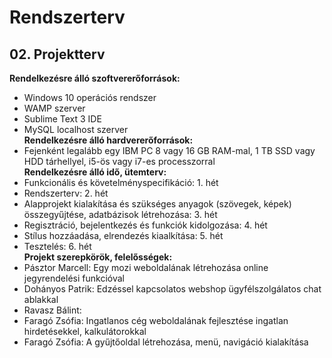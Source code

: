 # Rendszerterv

## 02. Projektterv
**Rendelkezésre álló szoftvererőforrások:**
- Windows 10 operációs rendszer
- WAMP szerver
- Sublime Text 3 IDE
- MySQL localhost szerver  
**Rendelkezésre álló hardvererőforrások:**
- Fejenként legalább egy IBM PC 8 vagy 16 GB RAM-mal, 1 TB SSD vagy HDD tárhellyel, i5-ös vagy i7-es processzorral  
**Rendelkezésre álló idő, ütemterv:**
- Funkcionális és követelményspecifikáció: 1. hét
- Rendszerterv: 2. hét
- Alapprojekt kialakítása és szükséges anyagok (szövegek, képek) összegyűjtése, adatbázisok létrehozása: 3. hét
- Regisztráció, bejelentkezés és funkciók kidolgozása: 4. hét
- Stílus hozzáadása, elrendezés kiaalkítása: 5. hét
- Tesztelés: 6. hét  
**Projekt szerepkörök, felelősségek:**
- Pásztor Marcell: Egy mozi weboldalának létrehozása online jegyrendelési funkcióval
- Dohányos Patrik: Edzéssel kapcsolatos webshop ügyfélszolgálatos chat ablakkal
- Ravasz Bálint: 
- Faragó Zsófia: Ingatlanos cég weboldalának fejlesztése ingatlan hirdetésekkel, kalkulátorokkal
- Faragó Zsófia: A gyűjtőoldal létrehozása, menü, navigáció kialakítása